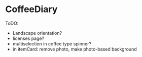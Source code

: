 # CoffeeDiary
 
 ToDO:
 
  - Landscape orientation?
  - licenses page?
  - multiselection in coffee type spinner?
  - in itemCard: remove photo, make photo-based background
 

